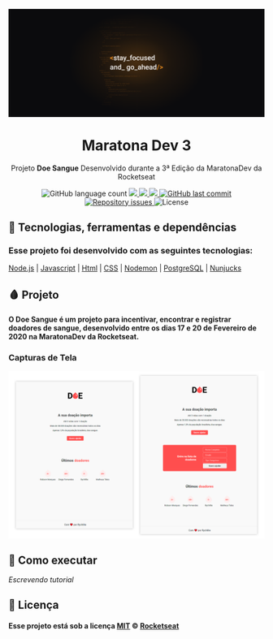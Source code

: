 <img src="./public/others/Wallpapers/Wallpaper MaratonaDev 3 - 2560x1080.png" align="center"></img>
<h1 align="center">Maratona Dev 3</h1>
<p align="center">Projeto <strong>Doe Sangue</strong> Desenvolvido durante a 3ª Edição da MaratonaDev da Rocketseat</p>

<p align="center">
    <img alt="GitHub language count" src="https://img.shields.io/github/languages/count/Rychillie/MaratonaDev-3.0.svg">
    <a aria-label="Versão do Node" href="https://github.com/nodejs/node/blob/master/doc/changelogs/CHANGELOG_V12.md#12.14.1">
        <img src="https://img.shields.io/badge/node.js@lts-12.14.1-informational?logo=Node.JS"></img>
    </a>
    <a aria-label="Completo" href="https://rocketseat.com.br/maratonadev/aulas/3.0?aula=2">
        <img src="https://img.shields.io/badge/MaratonaDev-done-orange?logo=data:image/png;base64,iVBORw0KGgoAAAANSUhEUgAAABAAAAAQCAMAAAAoLQ9TAAAALVBMVEVHcExxWsF0XMJzXMJxWcFsUsD///9jRrzY0u6Xh9Gsn9n39fyMecy0qd2bjNJWBT0WAAAABHRSTlMA2Do606wF2QAAAGlJREFUGJVdj1cWwCAIBLEsRU3uf9xobDH8+GZwUYi8i6ucJwrxKE+7D0G9Q4vlYqtmCSjndr4CgCgzlyFgfKfKCVO0LrPKjmiqMxGXkJwNnXskqWG+1oSM+BSwD8f29YLNjvx/OQrn+g99oQSoNmt3PgAAAABJRU5ErkJggg=="></img>
    </a>
    <a aria-label="Repo Size" href="README.md">
        <img src="https://img.shields.io/github/repo-size/Rychillie/MaratonaDev-3.0.svg"></img>
    </a>
    <a href="https://github.com/Rychillie/MaratonaDev-3.0/commits/master">
        <img alt="GitHub last commit" src="https://img.shields.io/github/last-commit/Rychillie/MaratonaDev-3.0.svg">
    </a>
    <a href="https://github.com/Rychillie/MaratonaDev-3.0/issues">
        <img alt="Repository issues" src="https://img.shields.io/github/issues/Rychillie/MaratonaDev-3.0.svg">
    </a>

  <img alt="License" src="https://img.shields.io/badge/license-MIT-brightgreen">
</p>

## :rocket: Tecnologias, ferramentas e dependências

### Esse projeto foi desenvolvido com as seguintes tecnologias:

[Node.js](https://nodejs.org/en/)
| [Javascript](https://developer.mozilla.org/pt-BR/docs/Aprender/JavaScript)
| [Html](https://tableless.com.br/o-que-html-basico/)
| [CSS](https://www.w3schools.com/css/)
| [Nodemon](https://nodemon.io/)
| [PostgreSQL](https://www.postgresql.org/)
| [Nunjucks](https://mozilla.github.io/nunjucks/)

## 🩸 Projeto

#### O Doe Sangue é um projeto para incentivar, encontrar e registrar doadores de sangue, desenvolvido entre os dias 17 e 20 de Fevereiro de 2020 na MaratonaDev da Rocketseat.

### Capturas de Tela
<img align="center" src="./public/others/screencapture.png"></img>

## 🤔 Como executar

_Escrevendo tutorial_

<!--
- Instale o Node/NPM;
- Com o projeto aberto execute o comando: `npm install express` para instalar o Express;
- Com o projeto aberto execute o comando: `npm install nodemon` para instalar o Nodemon;
- Faça commit das suas alterações: `git commit -m 'feat: Minha nova feature'`;
- Faça push para a sua branch: `git push origin minha-feature`.

Depois que o merge da sua pull request for feito, você pode deletar a sua branch.-->

## :memo: Licença

#### Esse projeto está sob a licença [MIT](./LICENSE) &copy; [Rocketseat](https://rocketseat.com.br/)
